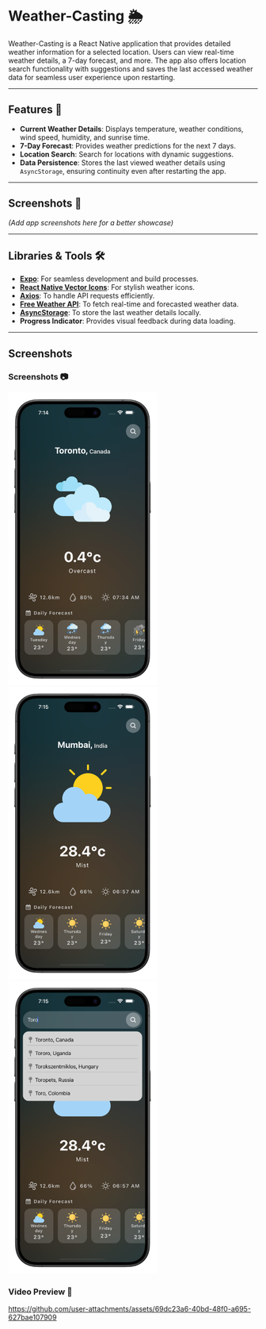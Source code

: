 # Weather-Casting 🌦️

Weather-Casting is a React Native application that provides detailed weather information for a selected location. Users can view real-time weather details, a 7-day forecast, and more. The app also offers location search functionality with suggestions and saves the last accessed weather data for seamless user experience upon restarting.

---

## Features 🚀

- **Current Weather Details**: Displays temperature, weather conditions, wind speed, humidity, and sunrise time.
- **7-Day Forecast**: Provides weather predictions for the next 7 days.
- **Location Search**: Search for locations with dynamic suggestions.
- **Data Persistence**: Stores the last viewed weather details using `AsyncStorage`, ensuring continuity even after restarting the app.

---

## Screenshots 📸
*(Add app screenshots here for a better showcase)*

---

## Libraries & Tools 🛠️

- **[Expo](https://expo.dev/)**: For seamless development and build processes.
- **[React Native Vector Icons](https://github.com/oblador/react-native-vector-icons)**: For stylish weather icons.
- **[Axios](https://axios-http.com/)**: To handle API requests efficiently.
- **[Free Weather API](https://open-meteo.com/)**: To fetch real-time and forecasted weather data.
- **[AsyncStorage](https://react-native-async-storage.github.io/async-storage/)**: To store the last weather details locally.
- **Progress Indicator**: Provides visual feedback during data loading.

---

## Screenshots

### Screenshots 📷

<div align="left">
<img src= "https://github.com/Zimil-Patel/weather-casting/blob/master/snaps/snap1.png" height = 590 width = 300> &nbsp;&nbsp;&nbsp;&nbsp; <img src= "https://github.com/Zimil-Patel/weather-casting/blob/master/snaps/snap2.png" height = 590 width = 300> &nbsp;&nbsp;&nbsp;&nbsp; <img src= "https://github.com/Zimil-Patel/weather-casting/blob/master/snaps/snap3.png" height = 590 width = 300>

</div>

### Video Preview 🎥

https://github.com/user-attachments/assets/69dc23a6-40bd-48f0-a695-627bae107909

